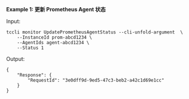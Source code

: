 **Example 1: 更新 Prometheus Agent 状态**



Input: 

```
tccli monitor UpdatePrometheusAgentStatus --cli-unfold-argument  \
    --InstanceId prom-abcd1234 \
    --AgentIds agent-abcd1234 \
    --Status 1
```

Output: 
```
{
    "Response": {
        "RequestId": "3e0dff9d-9ed5-47c3-beb2-a42c1d69e1cc"
    }
}
```


